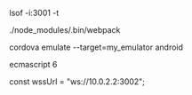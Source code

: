 lsof -i:3001 -t

./node_modules/.bin/webpack

cordova emulate --target=my_emulator android

ecmascript 6

const wssUrl = "ws://10.0.2.2:3002";